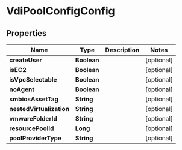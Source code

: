 

# VdiPoolConfigConfig

## Properties

Name | Type | Description | Notes
------------ | ------------- | ------------- | -------------
**createUser** | **Boolean** |  |  [optional]
**isEC2** | **Boolean** |  |  [optional]
**isVpcSelectable** | **Boolean** |  |  [optional]
**noAgent** | **Boolean** |  |  [optional]
**smbiosAssetTag** | **String** |  |  [optional]
**nestedVirtualization** | **String** |  |  [optional]
**vmwareFolderId** | **String** |  |  [optional]
**resourcePoolId** | **Long** |  |  [optional]
**poolProviderType** | **String** |  |  [optional]



